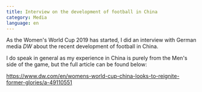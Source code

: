 ```yaml
---
title: Interview on the development of football in China
category: Media
language: en
---
```

As the Women's World Cup 2019 has started, I did an interview with German media _DW_ about the recent development of football in China.

I do speak in general as my experience in China is purely from the Men's side of the game, but the full article can be found below:

<https://www.dw.com/en/womens-world-cup-china-looks-to-reignite-former-glories/a-49110551>